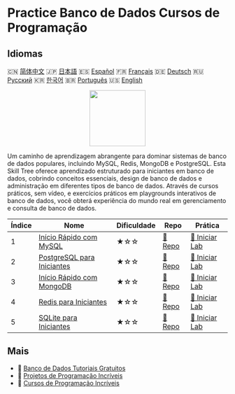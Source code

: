 # Practice Banco de Dados Cursos de Programação

## Idiomas

🇨🇳 [简体中文](README_zh.md) 🇯🇵 [日本語](README_ja.md) 🇪🇸 [Español](README_es.md) 🇫🇷 [Français](README_fr.md) 🇩🇪 [Deutsch](README_de.md) 🇷🇺 [Русский](README_ru.md) 🇰🇷 [한국어](README_ko.md) 🇧🇷 [Português](README_pt.md) 🇺🇸 [English](README.md) 

<div align="center">
<img width="128px" src="https://file.labex.io/path/S2s0kYPxCISr.png">
</div>

Um caminho de aprendizagem abrangente para dominar sistemas de banco de dados populares, incluindo MySQL, Redis, MongoDB e PostgreSQL. Esta Skill Tree oferece aprendizado estruturado para iniciantes em banco de dados, cobrindo conceitos essenciais, design de banco de dados e administração em diferentes tipos de banco de dados. Através de cursos práticos, sem vídeo, e exercícios práticos em playgrounds interativos de banco de dados, você obterá experiência do mundo real em gerenciamento e consulta de banco de dados.

|   Índice | Nome                                                                               | Dificuldade   | Repo                                                              | Prática                                                                |
|----------|------------------------------------------------------------------------------------|---------------|-------------------------------------------------------------------|------------------------------------------------------------------------|
|        1 | [Início Rápido com MySQL](https://labex.io/pt/courses/quick-start-with-mysql)      | ★☆☆           | [🔗 Repo](https://github.com/labex-labs/quick-start-with-mysql)   | [🚀 Iniciar Lab](https://labex.io/pt/courses/quick-start-with-mysql)   |
|        2 | [PostgreSQL para Iniciantes](https://labex.io/pt/courses/postgresql-for-beginners) | ★☆☆           | [🔗 Repo](https://github.com/labex-labs/postgresql-for-beginners) | [🚀 Iniciar Lab](https://labex.io/pt/courses/postgresql-for-beginners) |
|        3 | [Início Rápido com MongoDB](https://labex.io/pt/courses/quick-start-with-mongodb)  | ★☆☆           | [🔗 Repo](https://github.com/labex-labs/quick-start-with-mongodb) | [🚀 Iniciar Lab](https://labex.io/pt/courses/quick-start-with-mongodb) |
|        4 | [Redis para Iniciantes](https://labex.io/pt/courses/redis-for-beginners)           | ★☆☆           | [🔗 Repo](https://github.com/labex-labs/redis-for-beginners)      | [🚀 Iniciar Lab](https://labex.io/pt/courses/redis-for-beginners)      |
|        5 | [SQLite para Iniciantes](https://labex.io/pt/courses/sqlite-for-beginners)         | ★☆☆           | [🔗 Repo](https://github.com/labex-labs/sqlite-for-beginners)     | [🚀 Iniciar Lab](https://labex.io/pt/courses/sqlite-for-beginners)     |

## Mais

- 🔗 [Banco de Dados Tutoriais Gratuitos](https://github.com/labex-labs/database-free-tutorials)
- 🔗 [Projetos de Programação Incríveis](https://github.com/labex-labs/awesome-programming-projects)
- 🔗 [Cursos de Programação Incríveis](https://github.com/labex-labs/awesome-programming-courses)

